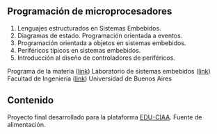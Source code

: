 ##  Programación de microprocesadores

1. Lenguajes estructurados en Sistemas Embebidos. 
2. Diagramas de estado. Programación orientada a eventos. 
3. Programación orientada a objetos en sistemas embebidos.
4. Periféricos típicos en sistemas embebidos. 
5. Introducción al diseño de controladores de periféricos.

Programa de la materia ([link](https://sites.google.com/site/programaciondemicros/)) 
Laboratorio de sistemas embebidos ([link](http://laboratorios.fi.uba.ar/lse/))
Facultad de Ingeniería ([link](http://www.fi.uba.ar/)) Universidad de Buenos Aires

##  Contenido

Proyecto final desarrollado para la plataforma [EDU-CIAA](http://www.proyecto-ciaa.com.ar/devwiki/doku.php?id=desarrollo:edu-ciaa:edu-ciaa-nxp). Fuente de alimentación.
